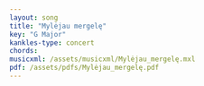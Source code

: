 ```yaml
---
layout: song
title: "Mylėjau mergelę"
key: "G Major"
kankles-type: concert
chords:
musicxml: /assets/musicxml/Mylėjau_mergelę.mxl
pdf: /assets/pdfs/Mylėjau_mergelę.pdf
---
```

